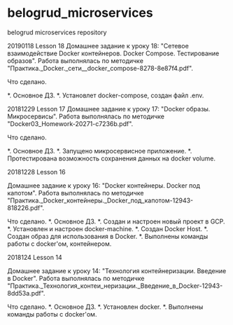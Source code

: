 # belogrud_microservices
belogrud microservices repository

20190118
Lesson 18
Домашнее задание к уроку 18: "Сетевое взаимодействие Docker контейнеров. Docker Compose. Тестирование образов".
Работа выполнялась по методичке "Практика._Docker._сети__docker_compose-8278-8e87f4.pdf".

Что сделано.

*. Основное ДЗ.
*. Установлет docker-compose, создан файл .env.


20181229
Lesson 17
Домашнее задание к уроку 17: "Docker образы. Микросервисы".
Работа выполнялась по методичке "Docker03_Homework-20271-c7236b.pdf".

Что сделано.

*. Основное ДЗ.
*. Запущено микросервисное приложение.
*. Протестирована возможность сохранения данных на docker volume.


20181228
Lesson 16

Домашнее задание к уроку 16: "Docker контейнеры. Docker под капотом".
Работа выполнялась по методичке "Практика._Docker_контейнеры._Docker_под_капотом-12943-818226.pdf".

Что сделано.
*. Основное ДЗ.
*. Создан и настроен новый проект в GCP.
*. Установлен и настроен docker-machine.
*. Создан Docker Host.
*. Создан образ для использования в Docker.
*. Выполнены команды работы с docker'ом, контейнером.


2018124
Lesson 14

Домашнее задание к уроку 14: "Технология контейнеризации. Введение в Docker".
Работа выполнялась по методичке "Практика._Технология_контеи_неризации._Введение_в_Docker-12943-8dd53a.pdf".

Что сделано.
*. Основное ДЗ.
*. Установлен docker.
*. Выполнены команды работы с docker'ом.

